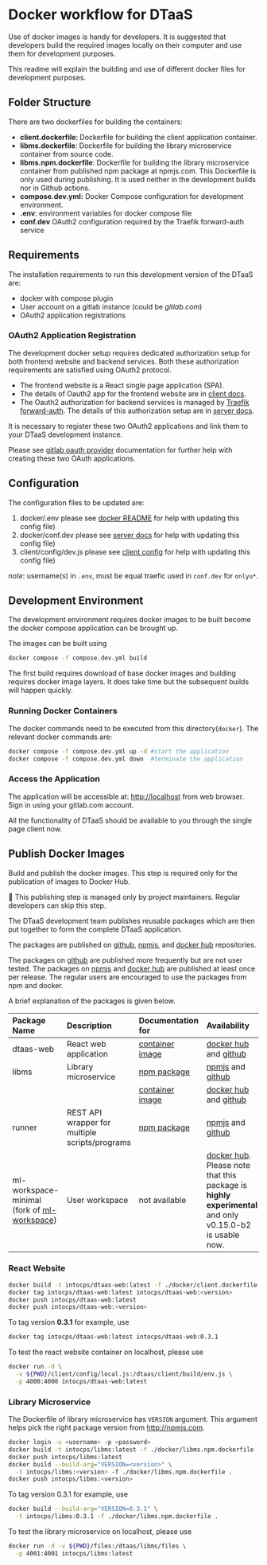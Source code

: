 # Docker workflow for DTaaS

Use of docker images is handy for developers. It is suggested
that developers build the required images locally on their computer and
use them for development purposes.

This readme will explain the building and use of different docker files
for development purposes.

## Folder Structure

There are two dockerfiles for building the containers:

- **client.dockerfile**: Dockerfile for building
  the client application container.
- **libms.dockerfile**: Dockerfile for building the library
  microservice container from source code.
- **libms.npm.dockerfile**: Dockerfile for building the library
  microservice container from published npm package at npmjs.com.
  This Dockerfile is only used during publishing. It is used neither
  in the development builds nor in Github actions.
- **compose.dev.yml:** Docker Compose configuration for
  development environment.
- **.env**: environment variables for docker compose file
- **conf.dev** OAuth2 configuration required by
  the Traefik forward-auth service

## Requirements

The installation requirements to run this development version of
the DTaaS are:

- docker with compose plugin
- User account on a gitlab instance (could be _gitlab.com_)
- OAuth2 application registrations

### OAuth2 Application Registration

The development docker setup requires dedicated authorization
setup for both frontend website and backend services.
Both these authorization requirements are satisfied
using OAuth2 protocol.

- The frontend website is a React single page application (SPA).
- The details of Oauth2 app for the frontend website are in
  [client docs](../docs/admin/client/auth.md).
- The Oauth2 authorization for backend services is managed
  by [Traefik forward-auth](https://github.com/thomseddon/traefik-forward-auth).
  The details of this authorization setup are in
  [server docs](../docs/admin/servers/auth.md).

It is necessary to register these two OAuth2 applications and
link them to your DTaaS development instance.

Please see
[gitlab oauth provider](https://docs.gitlab.com/ee/integration/oauth_provider.html)
documentation for further help with creating these two OAuth applications.

## Configuration

The configuration files to be updated are:

1. docker/.env
   please see [docker README](../deploy/docker/DOCKER-ENV.md) for help
   with updating this config file)
1. docker/conf.dev
   please see [server docs](../docs/admin/servers/auth.md) for help
   with updating this config file)
1. client/config/dev.js
   please see [client config](../docs/admin/client/config.md) for help
   with updating this config file)

*note*: username(s) in `.env`, must be equal traefic used in `conf.dev` for `onlyu*`.

## Development Environment

The development environment requires docker images to be built
become the docker compose application can be brought up.

The images can be built using

```sh
docker compose -f compose.dev.yml build
```

The first build requires download of base docker images and building
requires docker image layers.
It does take time but the subsequent builds will happen quickly.

### Running Docker Containers

The docker commands need to be executed from this directory(`docker`).
The relevant docker commands are:

```bash
docker compose -f compose.dev.yml up -d #start the application
docker compose -f compose.dev.yml down  #terminate the application
```

### Access the Application

The application will be accessible at:
<http://localhost> from web browser.
Sign in using your gitlab.com account.

All the functionality of DTaaS should be available to you
through the single page client now.

## Publish Docker Images

Build and publish the docker images. This step is required only for
the publication of images to Docker Hub.

:stop_sign: This publishing step is managed
only by project maintainers. Regular developers can skip this step.

The DTaaS development team publishes reusable packages which are then
put together to form the complete DTaaS application.

The packages are published on
[github](https://github.com/orgs/INTO-CPS-Association/packages?repo_name=DTaaS),
[npmjs](https://www.npmjs.com/org/into-cps-association), and
[docker hub](https://hub.docker.com/u/intocps) repositories.

The packages on
[github](https://github.com/orgs/INTO-CPS-Association/packages?repo_name=DTaaS)
are published more frequently but are not user tested.
The packages on [npmjs](https://www.npmjs.com/org/into-cps-association)
and [docker hub](https://hub.docker.com/u/intocps)
are published at least once per release.
The regular users are encouraged to use the packages from npm and docker.

A brief explanation of the packages is given below.

| Package Name | Description | Documentation for | Availability |
|:----|:----|:----|:----|
| dtaas-web | React web application | [container image](../docs/admin/client/docker.md) | [docker hub](https://hub.docker.com/r/intocps/dtaas-web) and [github](https://github.com/INTO-CPS-Association/DTaaS/pkgs/container/dtaas-web) |
| libms |Library microservice | [npm package](../docs/admin/servers/lib/npm.md) | [npmjs](https://www.npmjs.com/package/@into-cps-association/libms) and [github](https://github.com/INTO-CPS-Association/DTaaS/pkgs/npm/libms) |
| | | [container image](../docs/admin/servers/lib/docker.md) | [docker hub](https://hub.docker.com/r/intocps/libms) and [github](https://github.com/INTO-CPS-Association/DTaaS/pkgs/container/libms) |
| runner | REST API wrapper for multiple scripts/programs | [npm package](../docs/user/servers/execution/runner/README.md) | [npmjs](https://www.npmjs.com/package/@into-cps-association/runner) and [github](https://github.com/INTO-CPS-Association/DTaaS/pkgs/npm/runner) |
| ml-workspace-minimal (fork of [ml-workspace](https://github.com/ml-tooling/ml-workspace)) | User workspace | not available | [docker hub](https://hub.docker.com/r/intocps/ml-workspace-minimal/tags). Please note that this package is **highly experimental** and only v0.15.0-b2 is usable now. |

### React Website

```sh
docker build -t intocps/dtaas-web:latest -f ./docker/client.dockerfile .
docker tag intocps/dtaas-web:latest intocps/dtaas-web:<version>
docker push intocps/dtaas-web:latest
docker push intocps/dtaas-web:<version>
```

To tag version **0.3.1** for example, use

```sh
docker tag intocps/dtaas-web:latest intocps/dtaas-web:0.3.1
```

To test the react website container on localhost, please use

```bash
docker run -d \
  -v ${PWD}/client/config/local.js:/dtaas/client/build/env.js \
  -p 4000:4000 intocps/dtaas-web:latest
```

### Library Microservice

The Dockerfile of library microservice has `VERSION` argument.
This argument helps pick the right package version from <http://npmjs.com>.

```sh
docker login -u <username> -p <password>
docker build -t intocps/libms:latest -f ./docker/libms.npm.dockerfile .
docker push intocps/libms:latest
docker build --build-arg="VERSION=<version>" \
  -t intocps/libms:<version> -f ./docker/libms.npm.dockerfile .
docker push intocps/libms:<version>
```

To tag version 0.3.1 for example, use

```sh
docker build --build-arg="VERSION=0.3.1" \
  -t intocps/libms:0.3.1 -f ./docker/libms.npm.dockerfile .
```

To test the library microservice on localhost, please use

```bash
docker run -d -v ${PWD}/files:/dtaas/libms/files \
  -p 4001:4001 intocps/libms:latest
```
